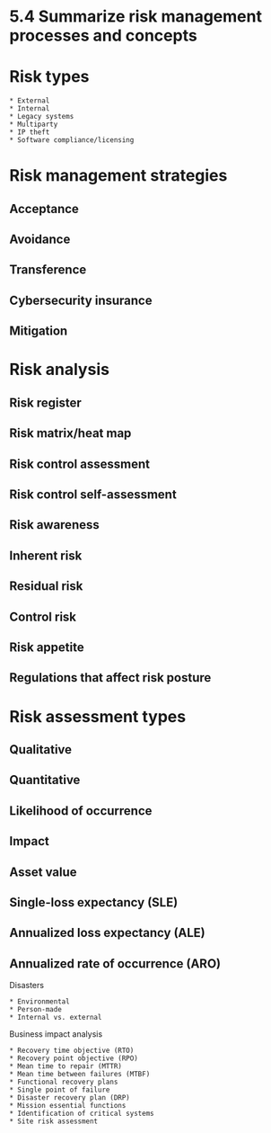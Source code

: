 # 5.4 Summarize risk management processes and concepts

# Risk types

    * External
    * Internal
    * Legacy systems
    * Multiparty
    * IP theft
    * Software compliance/licensing

# Risk management strategies

## Acceptance

## Avoidance

## Transference

## Cybersecurity insurance

## Mitigation

# Risk analysis

##  Risk register

## Risk matrix/heat map
   
## Risk control assessment
   
## Risk control self-assessment

## Risk awareness

## Inherent risk
  
## Residual risk

## Control risk

## Risk appetite

## Regulations that affect risk posture

# Risk assessment types
## Qualitative

## Quantitative
    
    
## Likelihood of occurrence

##  Impact

## Asset value

## Single-loss expectancy (SLE)
   
## Annualized loss expectancy (ALE)

## Annualized rate of occurrence (ARO)

Disasters

    * Environmental
    * Person-made
    * Internal vs. external

Business impact analysis

    * Recovery time objective (RTO)
    * Recovery point objective (RPO)
    * Mean time to repair (MTTR)
    * Mean time between failures (MTBF)
    * Functional recovery plans
    * Single point of failure
    * Disaster recovery plan (DRP)
    * Mission essential functions
    * Identification of critical systems
    * Site risk assessment